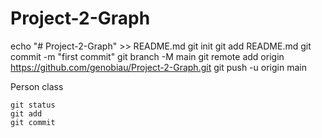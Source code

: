 # Project-2-Graph
echo "# Project-2-Graph" >> README.md
git init
git add README.md
git commit -m "first commit"
git branch -M main
git remote add origin https://github.com/genobiau/Project-2-Graph.git
git push -u origin main

Person class

```
git status
git add
git commit
```

